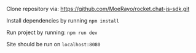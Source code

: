 Clone repository via: https://github.com/MoeRayo/rocket.chat-js-sdk.git

Install dependencies by running `npm install`

Run project by running: `npm run dev`

Site should be run on `localhost:8080`

